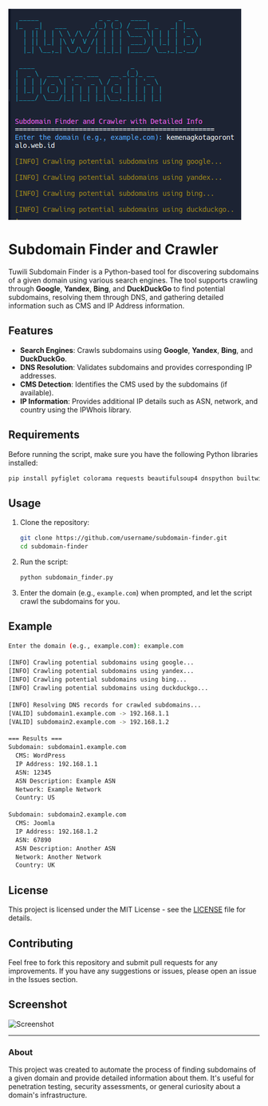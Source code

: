 ![Screenshot](https://github.com/tuwiliyt/subdomain-finder/blob/main/Screenshot%20from%202024-11-18%2011-40-22.png?raw=true)



# Subdomain Finder and Crawler

Tuwili Subdomain Finder is a Python-based tool for discovering subdomains of a given domain using various search engines. The tool supports crawling through **Google**, **Yandex**, **Bing**, and **DuckDuckGo** to find potential subdomains, resolving them through DNS, and gathering detailed information such as CMS and IP Address information.

## Features

- **Search Engines**: Crawls subdomains using **Google**, **Yandex**, **Bing**, and **DuckDuckGo**.
- **DNS Resolution**: Validates subdomains and provides corresponding IP addresses.
- **CMS Detection**: Identifies the CMS used by the subdomains (if available).
- **IP Information**: Provides additional IP details such as ASN, network, and country using the IPWhois library.

## Requirements

Before running the script, make sure you have the following Python libraries installed:

```bash
pip install pyfiglet colorama requests beautifulsoup4 dnspython builtwith ipwhois
```

## Usage

1. Clone the repository:

   ```bash
   git clone https://github.com/username/subdomain-finder.git
   cd subdomain-finder
   ```

2. Run the script:

   ```bash
   python subdomain_finder.py
   ```

3. Enter the domain (e.g., `example.com`) when prompted, and let the script crawl the subdomains for you.

## Example

```bash
Enter the domain (e.g., example.com): example.com

[INFO] Crawling potential subdomains using google...
[INFO] Crawling potential subdomains using yandex...
[INFO] Crawling potential subdomains using bing...
[INFO] Crawling potential subdomains using duckduckgo...

[INFO] Resolving DNS records for crawled subdomains...
[VALID] subdomain1.example.com -> 192.168.1.1
[VALID] subdomain2.example.com -> 192.168.1.2

=== Results ===
Subdomain: subdomain1.example.com
  CMS: WordPress
  IP Address: 192.168.1.1
  ASN: 12345
  ASN Description: Example ASN
  Network: Example Network
  Country: US

Subdomain: subdomain2.example.com
  CMS: Joomla
  IP Address: 192.168.1.2
  ASN: 67890
  ASN Description: Another ASN
  Network: Another Network
  Country: UK
```

## License

This project is licensed under the MIT License - see the [LICENSE](LICENSE) file for details.

## Contributing

Feel free to fork this repository and submit pull requests for any improvements. If you have any suggestions or issues, please open an issue in the Issues section.

## Screenshot

![Screenshot](screenshot.png)

---

### About

This project was created to automate the process of finding subdomains of a given domain and provide detailed information about them. It's useful for penetration testing, security assessments, or general curiosity about a domain's infrastructure.
```

